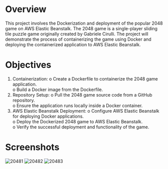 # Overview
This project involves the Dockerization and deployment of the popular 2048 game on AWS Elastic Beanstalk. The 2048 game is a single-player sliding tile puzzle game originally created by Gabriele Cirulli. The project will demonstrate the process of containerizing the game using Docker and deploying the containerized application to AWS Elastic Beanstalk.
# Objectives
 1.	Containerization:
o	Create a Dockerfile to containerize the 2048 game application.<br/>
o	Build a Docker image from the Dockerfile.<br/>
2.	Repository Setup:
 o	Pull the 2048 game source code from a GitHub repository.</br>
 o	Ensure the application runs locally inside a Docker container.</br>
3.	AWS Elastic Beanstalk Deployment:
 o	Configure AWS Elastic Beanstalk for deploying Docker applications.</br>
 o	Deploy the Dockerized 2048 game to AWS Elastic Beanstalk.</br>
 o	Verify the successful deployment and functionality of the game.</br>
# Screenshots
![20481](https://github.com/Tanmayyy209/DockerizationOf_2048_Game/assets/114731714/ecdd3def-476d-4abb-b9f2-055b4b9c2085)
![20482](https://github.com/Tanmayyy209/DockerizationOf_2048_Game/assets/114731714/571f6710-8ed8-4b28-9b52-c4b147466497)
![20483](https://github.com/Tanmayyy209/DockerizationOf_2048_Game/assets/114731714/405cbac0-e4b0-4b3a-9f73-d4c173e87cb4)




